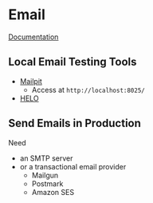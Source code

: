 # Email

[Documentation](https://laravel.com/docs/11.x/mail#introduction)

## Local Email Testing Tools

- [Mailpit](https://github.com/axllent/mailpit)
  - Access at `http://localhost:8025/`
- [HELO](https://usehelo.com)

## Send Emails in Production

Need 
- an SMTP server
- or a transactional email provider
  - Mailgun
  - Postmark
  - Amazon SES 